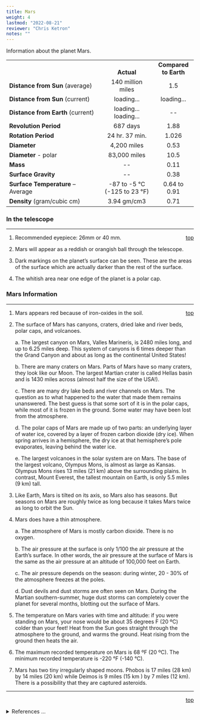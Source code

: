 ```yaml
---
title: Mars
weight: 4
lastmod: "2022-08-21"
reviewer: "Chris Ketron"
notes: ""
---
```


<script src="/js/whatsup.js"></script>
<script src="/js/utils.js"></script>
<script type="text/javascript">
	var objectName ="Mars"
	var objectDesc ="The Red Planet<br/><h5>(... and moons Deimos and Phobos)"
	var objectImage="mars.png"
</script>
<script type="text/javascript">
	setInterval(function(){
		fetch("../data.json")
			.then(function(response) {
				return response.json();
			})
			.then(function(data) {
				var d=new Date();
				var v=interpolate(data.Mars.sun_distance,d.valueOf()/1000);
				document.getElementById("dist_sun").innerText=au_to_mi(v).numberFormat(3)+' miles';
				document.getElementById("dist_sun_au").innerText=v.numberFormat(3);
				var v=interpolate(data.Mars.earth_distance,d.valueOf()/1000);
				document.getElementById("dist_earth").innerText=au_to_mi(v).numberFormat(3)+' miles';
				document.getElementById("dist_earth_light").innerText=au_to_ls(v).timeFormat()+' light-time';
			})
			.catch(function(error) {
				console.log('error: '+error);
			});
		}, 1000);
</script>

<span style='float:right;'><div id=whatsup></div></span>

Information about the planet Mars.

|    |    |    |
| --------------------------------- | :----------------------------------------------------------------------------------------: | :--------------------------------------: |
|    |    <br/>**Actual**    |    **Compared<br/>to Earth**    |
| **Distance from Sun** (average)   | 140 million miles    |    1.5    |
| **Distance from Sun** (current)   | <span id="dist_sun">loading...</span>    | <span id="dist_sun_au">loading...</span> |
| **Distance from Earth** (current) | <span id="dist_earth">loading...</span><br /><span id="dist_earth_light">loading...</span> |    --    |
| **Revolution Period**    |    687 days    |    1.88    |
| **Rotation Period**    |    24 hr. 37 min.    |    1.026    |
| **Diameter**    |    4,200 miles    |    0.53    |
| **Diameter** - polar    |    83,000 miles    |    10.5    |
| **Mass**    |    --    |    0.11    |
| **Surface Gravity**    |    --    |    0.38    |
| **Surface Temperature** – Average |    -87 to -5 &deg;C<br/>(-125 to 23 &deg;F)    |    0.64 to 0.91    |
| **Density** (gram/cubic cm)    |    3.94 gm/cm3    |    0.71    |

### In the telescope

---
<span style='float:right;'>[top](#)</span>

1. Recommended eyepiece: 26mm or 40 mm.

2. Mars will appear as a reddish or orangish ball through the telescope.

3. Dark markings on the planet’s surface can be seen. These are the areas of the surface which are actually darker than the rest of the surface.

4. The whitish area near one edge of the planet is a polar cap.

### Mars Information

---
<span style='float:right;'>[top](#)</span>

1. Mars appears red because of iron-oxides in the soil.

2. The surface of Mars has canyons, craters, dried lake and river beds, polar caps, and volcanoes.

   a. The largest canyon on Mars, Valles Marineris, is 2480 miles long, and up to 6.25 miles deep. This system of canyons is 6 times deeper than the Grand Canyon and about as long as the continental United States!

   b. There are many craters on Mars. Parts of Mars have so many craters, they look like our Moon. The largest Martian crater is called Hellas basin and is 1430 miles across (almost half the size of the USA!).

   c. There are many dry lake beds and river channels on Mars. The question as to what happened to the water that made them remains unanswered. The best guess is that some sort of it is in the polar caps, while most of it is frozen in the ground. Some water may have been lost from the atmosphere.

   d. The polar caps of Mars are made up of two parts: an underlying layer of water ice, covered by a layer of frozen carbon dioxide (dry ice). When spring arrives in a hemisphere, the dry ice at that hemisphere’s pole evaporates, leaving behind the water ice.

   e. The largest volcanoes in the solar system are on Mars. The base of the largest volcano, Olympus Mons, is almost as large as Kansas. Olympus Mons rises 13 miles (21 km) above the surrounding plains. In contrast, Mount Everest, the tallest mountain on Earth, is only 5.5 miles (9 km) tall.

3. Like Earth, Mars is tilted on its axis, so Mars also has seasons. But seasons on Mars are roughly twice as long because it takes Mars twice as long to orbit the Sun.

4. Mars does have a thin atmosphere.

   a. The atmosphere of Mars is mostly carbon dioxide. There is no oxygen.

   b. The air pressure at the surface is only 1/100 the air pressure at the Earth’s surface. In other words, the air pressure at the surface of Mars is the same as the air pressure at an altitude of 100,000 feet on Earth.

   c. The air pressure depends on the season: during winter, 20 - 30% of the atmosphere freezes at the poles.

   d. Dust devils and dust storms are often seen on Mars. During the Martian southern-summer, huge dust storms can completely cover the planet for several months, blotting out the surface of Mars.

5. The temperature on Mars varies with time and altitude: if you were standing on Mars, your nose would be about 35 degrees F (20 ºC) colder than your feet! Heat from the Sun goes straight through the atmosphere to the ground, and warms the ground. Heat rising from the ground then heats the air.

6. The maximum recorded temperature on Mars is 68 ºF (20 ºC). The minimum recorded temperature is -220 &deg;F (-140 &deg;C).

7. Mars has two tiny irregularly shaped moons. Phobos is 17 miles (28 km) by 14 miles (20 km) while Deimos is 9 miles (15 km ) by 7 miles (12 km). There is a possibility that they are captured asteroids.

---
<span style='float:right;'>[top](#)</span>
<br/>
<details>
<summary>References ...</summary>

|   |   |   | 
| --------------------- | ----------- | ---------------------------------------------------------------------------------------------------------------------------------------------------------------------------------------------------------------- |
| **Item**    | **Updated** | **Notes**      |
| Distance from Sun    | 2017-05-04  | <https://solarsystem.nasa.gov/planets/mars/facts>     |
| Revolution Period    | 2017-05-04  | <https://solarsystem.nasa.gov/planets/mars/facts>     |
| Rotation Period    | 2017-05-04  | <https://solarsystem.nasa.gov/planets/mars/facts>     |
| Diameter    | 2017-05-04  | <https://solarsystem.nasa.gov/planets/mars/facts>     |
| Mass    | 2017-05-04  | <https://solarsystem.nasa.gov/planets/mars/facts>     |
| Surface Gravity    | 2017-05-04  | <https://solarsystem.nasa.gov/planets/mars/facts>     |
| Temperature – Average | 2017-05-04  | <https://solarsystem.nasa.gov/planets/mars/facts>     |
| Density    | 2017-05-04  | <https://solarsystem.nasa.gov/planets/mars/facts>     |
| Other Information    | 2017-05-04  | <https://solarsystem.nasa.gov/planets/mars/facts><br/><http://mars.jpl.nasa.gov/MPF/science/atmospheric.html><br/><http://www.solarviews.com/eng/mars.htm><br/><https://astrogeology.usgs.gov/solar-system/mars> |
</details>
